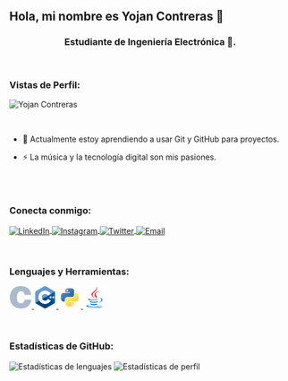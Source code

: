 ## Hola, mi nombre es Yojan Contreras 👋

<h3 align="center">Estudiante de Ingeniería Electrónica 🌟.</h3>

<br>

<p align="right">
  <h3>Vistas de Perfil:</h3>
  <img src="https://komarev.com/ghpvc/?username=yojan-maker&label=Profile%20views&color=0e75b6&style=flat"
    alt="Yojan Contreras" />
</p>

<br>

- 🌱 Actualmente estoy aprendiendo a usar Git y GitHub para proyectos.


- ⚡ La música y la tecnología digital son mis pasiones.

<br>

<br>

### Conecta conmigo:
<p align="left">
  <a href="https://www.linkedin.com/in/tu-perfil-de-linkedin/" target="blank">
    <img align="center"
      src="https://raw.githubusercontent.com/rahuldkjain/github-profile-readme-generator/master/src/images/icons/Social/linked-in-alt.svg"
      alt="LinkedIn" height="30" width="40" />
  </a>
  <a href="https://instagram.com/tu-usuario-de-instagram" target="blank">
    <img align="center"
      src="https://raw.githubusercontent.com/rahuldkjain/github-profile-readme-generator/master/src/images/icons/Social/instagram.svg"
      alt="Instagram" height="30" width="40" />
  </a>
  <a href="https://twitter.com/tu-usuario-de-twitter" target="blank">
    <img align="center"
      src="https://raw.githubusercontent.com/rahuldkjain/github-profile-readme-generator/master/src/images/icons/Social/twitter.svg"
      alt="Twitter" height="30" width="40" />
  </a>
  <a href="mailto:tu-correo@ejemplo.com" target="blank">
    <img align="center"
      src="https://img.icons8.com/ios-filled/50/000000/new-post.png"
      alt="Email" height="30" width="40" />
  </a>
</p>
<br>

<h3 align="left">Lenguajes y Herramientas:</h3>
<p align="left">
  <a href="https://www.cprogramming.com/" target="_blank" rel="noreferrer">
    <img src="https://raw.githubusercontent.com/devicons/devicon/master/icons/c/c-original.svg"
      alt="c" width="40" height="40" />
  </a>
  <a href="https://www.w3schools.com/cpp/" target="_blank" rel="noreferrer">
    <img src="https://raw.githubusercontent.com/devicons/devicon/master/icons/cplusplus/cplusplus-original.svg"
      alt="cplusplus" width="40" height="40" />
  </a>
  <a href="https://www.python.org" target="_blank" rel="noreferrer">
    <img src="https://raw.githubusercontent.com/devicons/devicon/master/icons/python/python-original.svg"
      alt="python" width="40" height="40" />
  </a>
  <a href="https://www.java.com" target="_blank" rel="noreferrer">
    <img src="https://raw.githubusercontent.com/devicons/devicon/master/icons/java/java-original.svg"
      alt="java" width="40" height="40" />
  </a>
</p>

<br>

<h3 align="left">Estadísticas de GitHub:</h3>
<p>
  <img align="center"
    src="https://github-readme-stats.vercel.app/api/top-langs?username=yojan-maker&show_icons=true&locale=en&bg_color=0d1117&text_color=ffffff&layout=compact"
    alt="Estadísticas de lenguajes" />
  <img align="center" src="https://github-readme-stats.vercel.app/api?username=yojan-maker&show_icons=true&locale=en&bg_color=0d1117&text_color=ffffff"
    alt="Estadísticas de perfil" />
</p>
